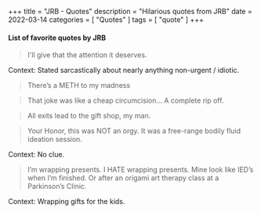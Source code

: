 +++
title = "JRB - Quotes"
description = "Hilarious quotes from JRB"
date = 2022-03-14
categories = [
    "Quotes"
]
tags = [
    "quote"
]
+++

#### List of favorite quotes by JRB

> I'll give that the attention it deserves.

Context: Stated sarcastically about nearly anything non-urgent / idiotic.

> There’s a METH to my madness

> That joke was like a cheap circumcision... A complete rip off.

> All exits lead to the gift shop, my man.

> Your Honor, this was NOT an orgy. It was a free-range bodily fluid ideation session.

Context: No clue.

> I’m wrapping presents. I HATE wrapping presents.  Mine look like IED’s when I’m finished.  Or after an origami art therapy class at a Parkinson’s Clinic.

Context: Wrapping gifts for the kids.
